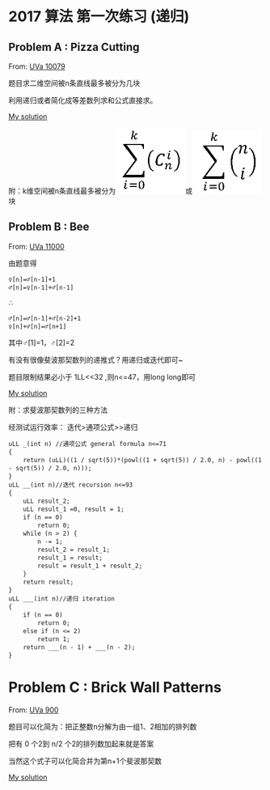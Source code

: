 # 2017 算法 第一次练习 (递归)
## Problem A : Pizza Cutting

From: [UVa 10079](https://uva.onlinejudge.org/index.php?option=com_onlinejudge&Itemid=8&category=11&page=show_problem&problem=1020)

题目求二维空间被n条直线最多被分为几块

利用递归或者简化成等差数列求和公式直接求。

[My solution](https://github.com/HMBSbige/DHU_Algorithm/blob/master/1-%E9%80%92%E5%BD%92/UVa%2010079.cpp)

附：k维空间被n条直线最多被分为![](https://raw.githubusercontent.com/HMBSbige/DHU_Algorithm/master/1-%E9%80%92%E5%BD%92/picture/1.png)或![](https://raw.githubusercontent.com/HMBSbige/DHU_Algorithm/master/1-%E9%80%92%E5%BD%92/picture/2.png)块

## Problem B : Bee

From: [UVa 11000](https://uva.onlinejudge.org/index.php?option=com_onlinejudge&Itemid=8&page=show_problem&problem=1941)

由题意得
```
♀[n]=♂[n-1]+1
♂[n]=♀[n-1]+♂[n-1]
```
∴
```
♂[n]=♂[n-1]+♂[n-2]+1
♀[n]+♂[n]=♂[n+1]
```
其中♂[1]=1，♂[2]=2

有没有很像斐波那契数列的递推式？用递归或迭代即可~

题目限制结果必小于 1LL<<32 ,则n<=47，用long long即可

[My solution](https://github.com/HMBSbige/DHU_Algorithm/blob/master/1-%E9%80%92%E5%BD%92/UVa%2011000.cpp)

附：求斐波那契数列的三种方法

经测试运行效率：
迭代>通项公式>>递归

```
uLL _(int n) //通项公式 general formula n<=71
{
	return (uLL)((1 / sqrt(5))*(powl((1 + sqrt(5)) / 2.0, n) - powl((1 - sqrt(5)) / 2.0, n)));
}
uLL __(int n)//迭代 recursion n<=93
{
	uLL result_2;
	uLL result_1 =0, result = 1;
	if (n == 0)
		return 0;
	while (n > 2) {
		n -= 1;
		result_2 = result_1;
		result_1 = result;
		result = result_1 + result_2;
	}
	return result;
}
uLL ___(int n)//递归 iteration
{
	if (n == 0)
		return 0;
	else if (n <= 2)
		return 1;
	return ___(n - 1) + ___(n - 2);
}
```

# Problem C : Brick Wall Patterns

From: [UVa 900](https://uva.onlinejudge.org/index.php?option=com_onlinejudge&Itemid=8&category=11&page=show_problem&problem=841)

题目可以化简为：把正整数n分解为由一组1、2相加的排列数

把有 0 个2到 n/2 个2的排列数加起来就是答案

当然这个式子可以化简合并为第n+1个斐波那契数

[My solution](https://github.com/HMBSbige/DHU_Algorithm/blob/master/1-%E9%80%92%E5%BD%92/UVa%20900.cpp)
